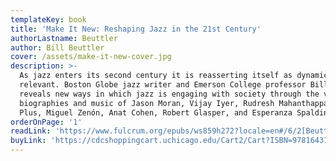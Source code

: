 ```yaml
---
templateKey: book
title: 'Make It New: Reshaping Jazz in the 21st Century'
authorLastname: Beuttler
author: Bill Beuttler
cover: /assets/make-it-new-cover.jpg
description: >-
  As jazz enters its second century it is reasserting itself as dynamic and
  relevant. Boston Globe jazz writer and Emerson College professor Bill Beuttler
  reveals new ways in which jazz is engaging with society through the vivid
  biographies and music of Jason Moran, Vijay Iyer, Rudresh Mahanthappa, The Bad
  Plus, Miguel Zenón, Anat Cohen, Robert Glasper, and Esperanza Spalding. 
orderOnPage: '1'
readLink: 'https://www.fulcrum.org/epubs/ws859h272?locale=en#/6/2[Beuttler-0001]!/4/4/1:0'
buyLink: 'https://cdcshoppingcart.uchicago.edu/Cart2/Cart?ISBN=9781643150055&PRESS=lever'
---
```


